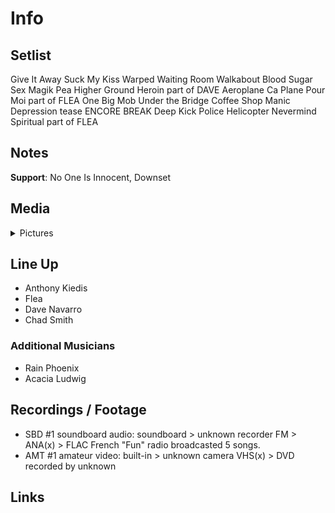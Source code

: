 # Info

## Setlist

Give It Away
Suck My Kiss
Warped
Waiting Room
Walkabout
Blood Sugar Sex Magik
Pea
Higher Ground
Heroin part of DAVE
Aeroplane
Ca Plane Pour Moi part of FLEA
One Big Mob
Under the Bridge
Coffee Shop
Manic Depression tease
ENCORE BREAK
Deep Kick
Police Helicopter
Nevermind
Spiritual part of FLEA

## Notes

**Support**: No One Is Innocent, Downset

## Media 

<details>
  <summary>Pictures</summary>
  <!--<img alt="Setlist" title="Setlist" src="_.jpg" height="200" />
  <img alt="Flyer" title="Flyer" src="_.jpg" height="200" />
  <img alt="Clipper" title="Clipper" src="_.jpg" height="200" />
  <img alt="Ticket" title="Ticket" src="_.jpg" height="200" />
  -->
</details>

## Line Up

* Anthony Kiedis
* Flea
* Dave Navarro
* Chad Smith

### Additional Musicians

* Rain Phoenix  
* Acacia Ludwig

## Recordings / Footage

* SBD #1 soundboard audio: soundboard > unknown recorder FM > ANA(x) > FLAC French "Fun" radio broadcasted 5 songs.
* AMT #1 amateur video: built-in > unknown camera VHS(x) > DVD recorded by unknown

## Links